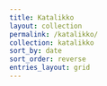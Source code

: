```yaml
---
title: Katalikko
layout: collection
permalink: /katalikko/
collection: katalikko
sort_by: date
sort_order: reverse
entries_layout: grid
---
```

